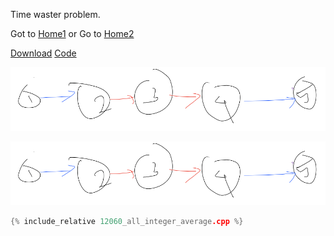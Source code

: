 Time waster problem.

Got to [Home1](https://klmahmood.github.io/hello-world/)
or Go to [Home2](../index.md)

<a href="12060_all_integer_average.cpp" download="">Download</a>
[Code](12060_all_integer_average.cpp)


![The Graph](12060/12060.png)

![The Graph](12060.png)


```cpp
{% include_relative 12060_all_integer_average.cpp %}
```



<!--
Notes for Me:
Formatted.
Cross-platform
Tested.
-->
